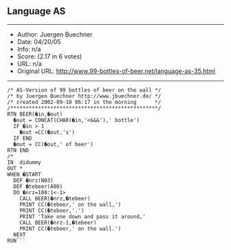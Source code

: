 
## Language AS ##
---
- Author: Juergen Buechner
- Date: 04/20/05
- Info: n/a
- Score:  (2.17 in 6 votes)
- URL: n/a
- Original URL: http://www.99-bottles-of-beer.net/language-as-35.html
---

```/************************************************/
/* AS-Version of 99 bottles of beer on the wall */
/* by Juergen Buechner http://www.jbuechner.de/ */
/* created 2002-09-10 06:17 in the morning      */
/************************************************/
RTN BEER(�in,�out)
  �out = CONCAT(CHAR(�in,'<&&&'),' bottle')
  IF �in > 1
    �out =CC(�out,'s')
  IF END
  �out = CC(�out,' of beer')
RTN END
/*
IN  didummy
OUT *
WHEN �START
  DEF �nrz(N03)
  DEF �tebeer(A80)
  DO �nrz=100:1<-1>
    CALL BEER(�nrz,�tebeer)
    PRINT CC(�tebeer,' on the wall,')
    PRINT CC(�tebeer,'.')
    PRINT 'Take one down and pass it around,'
    CALL BEER(�nrz-1,�tebeer)
    PRINT CC(�tebeer,' on the wall.')
  NEXT
RUN```